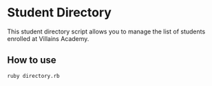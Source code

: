 # Student Directory #

This student directory script allows you to manage the list of students enrolled at Villains Academy.

## How to use ##

```shell
ruby directory.rb
```